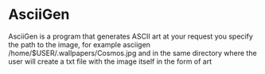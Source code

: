 # AsciiGen
AsciiGen is a program that generates ASCII art at your request you specify the path to the image, for example asciigen /home/$USER/.wallpapers/Cosmos.jpg and in the same directory where the user will create a txt file with the image itself in the form of art
